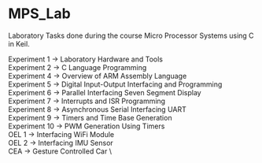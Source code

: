 # MPS_Lab
Laboratory Tasks done during the course Micro Processor Systems using C in Keil.

Experiment 1  -> Laboratory Hardware and Tools \
Experiment 2  -> C Language Programming \
Experiment 4  -> Overview of ARM Assembly Language \
Experiment 5  -> Digital Input-Output Interfacing and Programming \
Experiment 6  -> Parallel Interfacing Seven Segment Display \
Experiment 7  -> Interrupts and ISR Programming \
Experiment 8  -> Asynchronous Serial Interfacing UART \
Experiment 9  -> Timers and Time Base Generation \
Experiment 10 -> PWM Generation Using Timers \
OEL 1 -> Interfacing WiFi Module \
OEL 2 -> Interfacing IMU Sensor \
CEA   -> Gesture Controlled Car \
